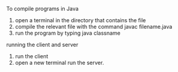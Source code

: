 To compile programs in Java

1. open a terminal in the directory that contains the file
2. compile the relevant file with the command javac filename.java
3. run the program by typing java classname

running the client and server
1. run the client
2. open a new terminal run the server.